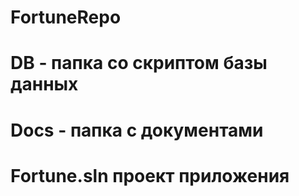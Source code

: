 # FortuneRepo
# DB - папка со скриптом базы данных
# Docs - папка с документами
# Fortune.sln проект приложения
